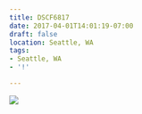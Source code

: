 ```yaml
---
title: DSCF6817
date: 2017-04-01T14:01:19-07:00
draft: false
location: Seattle, WA
tags:
- Seattle, WA
- '!'

---
```

![](https://d17enza3bfujl8.cloudfront.net/DSCF6817.jpg)
